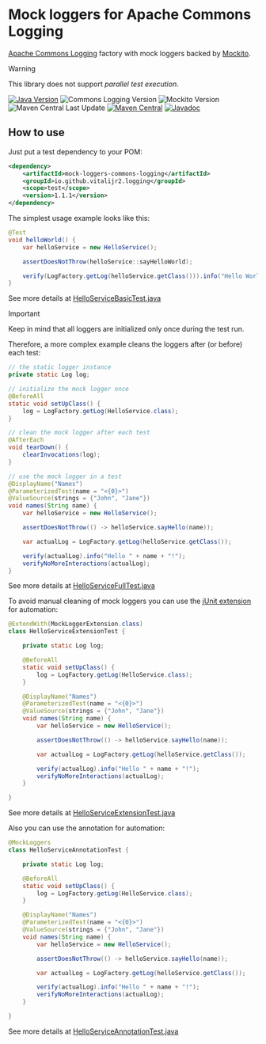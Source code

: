 # Mock loggers for Apache Commons Logging

[Apache Commons Logging][commons-logging] factory with mock loggers
backed by [Mockito][].

> [!WARNING]
> This library does not support _parallel test execution_.

[![Java Version][java-version]][jdk-download]
![Commons Logging Version][commons-logging-version]
![Mockito Version][mockito-version]  
![Maven Central Last Update][maven-central-last-update]
[![Maven Central][maven-central]][maven-central-link]
[![Javadoc][javadoc]][javadoc-link]

## How to use

Just put a test dependency to your POM:

```xml
<dependency>
    <artifactId>mock-loggers-commons-logging</artifactId>
    <groupId>io.github.vitalijr2.logging</groupId>
    <scope>test</scope>
    <version>1.1.1</version>
</dependency>
```

The simplest usage example looks like this:

```java
@Test
void helloWorld() {
    var helloService = new HelloService();

    assertDoesNotThrow(helloService::sayHelloWorld);

    verify(LogFactory.getLog(helloService.getClass())).info("Hello World!");
}
```

See more details at [HelloServiceBasicTest.java](src/it/hello-commons-logging-world/src/test/java/example/hello/HelloServiceBasicTest.java)

> [!IMPORTANT]
> Keep in mind that all loggers are initialized only once during the test run.

Therefore, a more complex example cleans the loggers after (or before)
each test:

```java
// the static logger instance
private static Log log;

// initialize the mock logger once
@BeforeAll
static void setUpClass() {
    log = LogFactory.getLog(HelloService.class);
}

// clean the mock logger after each test
@AfterEach
void tearDown() {
    clearInvocations(log);
}

// use the mock logger in a test
@DisplayName("Names")
@ParameterizedTest(name = "<{0}>")
@ValueSource(strings = {"John", "Jane"})
void names(String name) {
    var helloService = new HelloService();

    assertDoesNotThrow(() -> helloService.sayHello(name));

    var actualLog = LogFactory.getLog(helloService.getClass());

    verify(actualLog).info("Hello " + name + "!");
    verifyNoMoreInteractions(actualLog);
}
```

See more details at [HelloServiceFullTest.java](src/it/hello-commons-logging-world/src/test/java/example/hello/HelloServiceFullTest.java)

To avoid manual cleaning of mock loggers you can use
the [jUnit extension][junit-extension] for automation:

```java
@ExtendWith(MockLoggerExtension.class)
class HelloServiceExtensionTest {

    private static Log log;

    @BeforeAll
    static void setUpClass() {
        log = LogFactory.getLog(HelloService.class);
    }

    @DisplayName("Names")
    @ParameterizedTest(name = "<{0}>")
    @ValueSource(strings = {"John", "Jane"})
    void names(String name) {
        var helloService = new HelloService();

        assertDoesNotThrow(() -> helloService.sayHello(name));

        var actualLog = LogFactory.getLog(helloService.getClass());

        verify(actualLog).info("Hello " + name + "!");
        verifyNoMoreInteractions(actualLog);
    }

}
```

See more details at [HelloServiceExtensionTest.java](src/it/hello-commons-logging-world/src/test/java/example/hello/HelloServiceExtensionTest.java)

Also you can use the annotation for automation:

```java
@MockLoggers
class HelloServiceAnnotationTest {

    private static Log log;

    @BeforeAll
    static void setUpClass() {
        log = LogFactory.getLog(HelloService.class);
    }

    @DisplayName("Names")
    @ParameterizedTest(name = "<{0}>")
    @ValueSource(strings = {"John", "Jane"})
    void names(String name) {
        var helloService = new HelloService();

        assertDoesNotThrow(() -> helloService.sayHello(name));

        var actualLog = LogFactory.getLog(helloService.getClass());

        verify(actualLog).info("Hello " + name + "!");
        verifyNoMoreInteractions(actualLog);
    }

}
```

See more details at [HelloServiceAnnotationTest.java](src/it/hello-commons-logging-world/src/test/java/example/hello/HelloServiceAnnotationTest.java)

[commons-logging]: https://commons.apache.org/proper/commons-logging/

[Mockito]: https://site.mockito.org

[java-version]: https://img.shields.io/static/v1?label=Java&message=11&color=blue&logoColor=E23D28

[jdk-download]: https://www.oracle.com/java/technologies/downloads/#java11

[commons-logging-version]: https://img.shields.io/static/v1?label=commons-logging&message=1.3.4&color=blue&logoColor=E23D28

[mockito-version]: https://img.shields.io/static/v1?label=Mockito&message=5.15.2&color=blue&logoColor=E23D28

[maven-central-last-update]: https://img.shields.io/maven-central/last-update/io.github.vitalijr2.logging/mock-loggers-commons-logging

[maven-central]: https://img.shields.io/maven-central/v/io.github.vitalijr2.logging/mock-loggers-commons-logging

[maven-central-link]: https://central.sonatype.com/artifact/io.github.vitalijr2.logging/mock-loggers-commons-logging?smo=true

[javadoc]: https://javadoc.io/badge2/io.github.vitalijr2.logging/mock-loggers-commons-logging/javadoc.svg

[javadoc-link]: https://javadoc.io/doc/io.github.vitalijr2.logging/mock-loggers-commons-logging

[junit-extension]: ../core/
